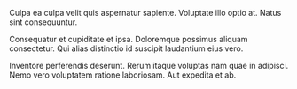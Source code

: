 Culpa ea culpa velit quis aspernatur sapiente. Voluptate illo optio at. Natus sint consequuntur.
 Consequatur et cupiditate et ipsa. Doloremque possimus aliquam consectetur. Qui alias distinctio id suscipit laudantium eius vero.
 Inventore perferendis deserunt. Rerum itaque voluptas nam quae in adipisci. Nemo vero voluptatem ratione laboriosam. Aut expedita et ab.